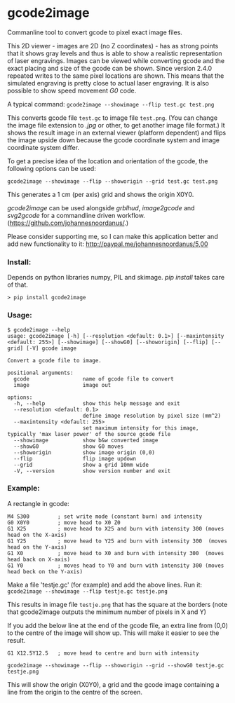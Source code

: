 # gcode2image

Commanline tool to convert gcode to pixel exact image files.

This 2D viewer - images are 2D (no Z coordinates) - has as strong points that it shows gray levels and thus is able to show a realistic representation of laser engravings. Images can be viewed while converting gcode and the exact placing and size of the gcode can be shown. Since version 2.4.0 repeated writes to the same pixel locations are shown. This means that the simulated engraving is pretty close to actual laser engraving.
It is also possible to show speed movement *G0* code.

A typical command:
```gcode2image --showimage --flip test.gc test.png```

This converts gcode file ```test.gc``` to image file ```test.png```. (You can change the image file extension to *.jpg* or other, to get another image file format.) It shows the result image in an external viewer (platform dependent) and flips the image upside down because the gcode coordinate system and image coordinate system differ.

To get a precise idea of the location and orientation of the gcode, the following options can be used:

```gcode2image --showimage --flip --showorigin --grid test.gc test.png```

This generates a 1 cm (per axis) grid and shows the origin X0Y0.

*gcode2image* can be used alongside *grblhud*, *image2gcode* and *svg2gcode* for a commandline driven workflow. (https://github.com/johannesnoordanus/.)

Please consider supporting me, so I can make this application better and add new functionality to it: <http://paypal.me/johannesnoordanus/5,00>

### Install:
Depends on python libraries numpy, PIL and skimage.
*pip install* takes care of that.
```
> pip install gcode2image
```
### Usage:
```
$ gcode2image --help
usage: gcode2image [-h] [--resolution <default: 0.1>] [--maxintensity <default: 255>] [--showimage] [--showG0] [--showorigin] [--flip] [--grid] [-V] gcode image

Convert a gcode file to image.

positional arguments:
  gcode                 name of gcode file to convert
  image                 image out

options:
  -h, --help            show this help message and exit
  --resolution <default: 0.1>
                        define image resolution by pixel size (mm^2)
  --maxintensity <default: 255>
                        set maximum intensity for this image, typically 'max laser power' of the source gcode file
  --showimage           show b&w converted image
  --showG0              show G0 moves
  --showorigin          show image origin (0,0)
  --flip                flip image updown
  --grid                show a grid 10mm wide
  -V, --version         show version number and exit
```
### Example:
A rectangle in gcode:
```
M4 S300         ; set write mode (constant burn) and intensity
G0 X0Y0         ; move head to X0 Z0
G1 X25          ; move head to X25 and burn with intensity 300 (moves head on the X-axis)
G1 Y25          ; move head to Y25 and burn with intensity 300  (moves head on the Y-axis)
G1 X0           ; move head to X0 and burn with intensity 300  (moves head back on X-axis)
G1 Y0           ; moves head to Y0 and burn with intensity 300 (moves head beck on the Y-axis)
```

Make a file 'testje.gc' (for example) and add the above lines.
Run it:
```gcode2image --showimage --flip testje.gc testje.png```

This results in image file ```testje.png``` that has the square at the borders (note that gcode2image outputs the minimum number of pixels in X and Y)

If you add the below line at the end of the gcode file, an extra line from (0,0) to the centre of the image will show up.
This will make it easier to see the result.

```G1 X12.5Y12.5   ; move head to centre and burn with intensity```

```gcode2image --showimage --flip --showorigin --grid --showG0 testje.gc testje.png```

This will show the origin (X0Y0), a grid and the gcode image containing a line from the origin to the centre of the screen.
